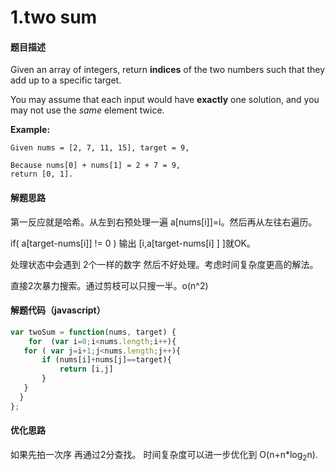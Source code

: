 # 1.two sum

#### 题目描述

Given an array of integers, return **indices** of the two numbers such that they add up to a specific target.

You may assume that each input would have **exactly** one solution, and you may not use the *same* element twice.

**Example:**

```
Given nums = [2, 7, 11, 15], target = 9,

Because nums[0] + nums[1] = 2 + 7 = 9,
return [0, 1].
```

#### 解题思路

第一反应就是哈希。从左到右预处理一遍 a[nums[i]]=i。然后再从左往右遍历。

if( a[target-nums[i]] != 0  )  输出 [i,a[target-nums[i] ] ]就OK。

处理状态中会遇到 2个一样的数字 然后不好处理。考虑时间复杂度更高的解法。

直接2次暴力搜索。通过剪枝可以只搜一半。o(n^2)

#### 解题代码（javascript）

```javascript
var twoSum = function(nums, target) {
    for  (var i=0;i<nums.length;i++){
   for ( var j=i+1;j<nums.length;j++){
       if (nums[i]+nums[j]==target){
           return [i,j]
       }
   }
  } 
};
```



#### 优化思路

如果先拍一次序 再通过2分查找。 时间复杂度可以进一步优化到 O(n+n*log<sub>2</sub>n).

